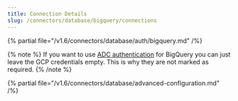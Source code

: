 ```yaml
---
title: Connection Details
slug: /connectors/database/bigquery/connections
---
```


{% partial file="/v1.6/connectors/database/auth/bigquery.md" /%}

{% note %}
If you want to use [ADC authentication](https://cloud.google.com/docs/authentication#adc) for BigQuery you can just leave
the GCP credentials empty. This is why they are not marked as required.
{% /note %}


{% partial file="/v1.6/connectors/database/advanced-configuration.md" /%}